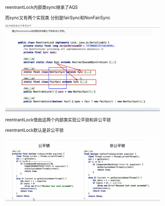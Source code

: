 reentrantLock内部类sync继承了AQS

而sync又有两个实现类 分别是fairSync和NonFairSync

![img_17.png](img_17.png)

reentrantLock借由这两个内部类实现公平锁和非公平锁

reentrantLock默认是非公平锁


![img_18.png](img_18.png)
